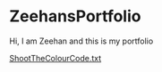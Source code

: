 # ZeehansPortfolio
Hi, I am Zeehan and this is my portfolio


[ShootTheColourCode.txt](https://github.com/ZeehanAbdunNafi/ZeehansPortfolio/files/13068505/ShootTheColourCode.txt)
<!DOCTYPE html>
<html lang="en">
<head>
</head>
<body>
    <canvas id="gameCanvas" width="1300" height="610"></canvas>
    <script>
      /* canvasContext.fillStyle='yellow';
canvasContext.fillRect(ballX+10+(100*c),10+150*r,90,140);
splitup
              if(c==mainBlock.thisCol){
               canvasContext.fillStyle=sameColumn[rowCount];
              canvasContext.fillRect(ballX+10+(100*c),10+150*r,90,140);
              rowCount=rowCount+1;
              }
              else{
                canvasContext.fillStyle=npcBlock[count];
              canvasContext.fillRect(ballX+10+(100*c),10+150*r,90,140);
              count=count+1;
               }
               */
              /* .
              .
              .
              .
              .
            for(let r=0;r<4;r++){
            for (let c=0;c<4;c++){
              canvasContext.fillStyle='white';
              canvasContext.fillRect(ballX+10+(100*c),10+150*r,90,140);
             if (r==mainBlock.thisRow && c==mainBlock.thisCol){
              canvasContext.fillStyle=blockColor;
              canvasContext.fillRect(ballX+10+(100*c),10+150*r,90,140);
             } else if(c==mainBlock.thisCol && !(r==mainBlock.thisRow)){
              canvasContext.fillStyle=sameColumn[rowCount];
              canvasContext.fillRect(ballX+10+(100*c),10+150*r,90,140);
              rowCount=rowCount+1;
             }
             else if(!(c==mainBlock.thisCol) && !(r==mainBlock.thisRow)){
              canvasContext.fillStyle=fakeList[count];
              canvasContext.fillRect(ballX+10+(100*c),10+150*r,90,140);
              count=count+1;
             }
            }
           }
              */

        var ballX=1310;
        var canvas;
        var canvasContext;
        var mainBlock=blockNumGen();
        var blockColor=newColorGen();
        var sniperY=400;
        var sniperX=0;
        var sameColumn=[];
        var aimY;
        var aimX;
        var dead=false;
        var score=0;
        for(let i=0;i<3;i++){
            sameColumn.push("");
        }
        var fakeColour=[];
        for(let i=0;i<12;i++){
            fakeColour.push("");
        }
        window.onload=function(){
         canvas=document.getElementById("gameCanvas");
         canvasContext=canvas.getContext("2d");
        setInterval(superSet,50);
        //sniper
        canvas.addEventListener('mousemove',function(evt){
             var mousePos=calcMousePos(evt);
             sniperY=mousePos.y;
             sniperX=(mousePos.x)-30;
        })
        //aim
        canvas.addEventListener('click',function(evt){
           var mousePos1=calcMousePos(evt);
             aimY=mousePos1.y;
             aimX=mousePos1.x;
             clickRegister();
        })
        }
         function moveBuilding(){
          ballX=ballX-speed();
         }

            //speed
            function speed(){
             if(score<3){
               return 4;
             }
             else if(score<7){
              return 8;
             }
             else if(score<12){
              return 12;
             } else if(score<19){
              return 14;
             }
             else if(score<26){
                 return 18;
             }
             else if(score<40){
                 return 20;
             }
             else if(score<50){
                 return 22;
             } 
             else if(score<70){
                 return 25;
             } else if(score<100){
              return 27;
             }
             else if(score<120){
                 return 28;
             }
             else if(score<145){
                 return 29;
             }
             else if(score<175){
                 return 30;
             }
             else if(score<200){
                 return 32;
             }
             else {
                 return 35;
             }
            }

        function drawBuilding(){
          //while(dead==false){
          canvasContext.fillStyle='black';
         canvasContext.fillRect(0,0,canvas.width,canvas.height);
          canvasContext.fillStyle='silver';
         canvasContext.fillRect(ballX,0,410,610);
         canvasContext.font='bold 50pt Fantasy';
           canvasContext.fillStyle='white';
           if (score<4){
            canvasContext.font='bold 25pt Fantasy';
            canvasContext.fillText("Shoot the target colour at given column.",30,70,800);
            canvasContext.fillText("Do not shoot the edges and the wrong colour.",30,100,800);
            canvasContext.fillText("Shoot before you lose the target color.",30,130,800);
        }
           canvasContext.font='bold 50pt Fantasy'
           canvasContext.fillText(score,0,450,200);
           canvasContext.fillText(blockColor,0,200,200);
           canvasContext.fillText("column",0,305,150);
           canvasContext.fillText(mainBlock.thisCol+1,165,305,50);
           let count=0;
           let colCount=0;
           let colorList=["red","green","blue","yellow"]
           let thisVal=0;
           for(let r=0;r<4;r++){
            for (let c=0;c<4;c++){
              canvasContext.fillStyle='white';
              canvasContext.fillRect(ballX+10+(100*c),10+150*r,90,140);
             if (r==mainBlock.thisRow && c==mainBlock.thisCol){
              canvasContext.fillStyle=blockColor;
              canvasContext.fillRect(ballX+10+(100*c),10+150*r,90,140);
             } else if(c==mainBlock.thisCol && !(r==mainBlock.thisRow)){
              while((sameColumn[colCount]=="")||(sameColumn[colCount]==blockColor)){
                thisVal=Math.floor(Math.random()*4);
                sameColumn[colCount]=colorList[thisVal];
              }
              canvasContext.fillStyle=sameColumn[colCount];
              canvasContext.fillRect(ballX+10+(100*c),10+150*r,90,140);
              colCount=colCount+1;
             }
             else{
              if(fakeColour[count]==""){
              thisVal=Math.floor(Math.random()*4);
              fakeColour[count]=colorList[thisVal];
              }
              canvasContext.fillStyle=fakeColour[count];
              canvasContext.fillRect(ballX+10+(100*c),10+150*r,90,140);
              count=count+1;
             }
            }
  
           }
           
           count=0;
           colCount=0;
          if (ballX+410<0){
              dead=true;
           }
           if(dead==true){
              canvasContext.fillStyle="white";
              canvasContext.fillText("Game over. Refresh to play again.",(canvas.width)/2,200,600)
           }
         canvasContext.fillStyle='pink';
         canvasContext.fillRect(sniperX,sniperY,60,5);
         canvasContext.fillRect(sniperX+30,sniperY-30,5,60);
          }


        function superSet(){
          moveBuilding();
          drawBuilding();
         }
        function newColorGen(){
        let colorList=["red","green","blue","yellow"]
        let thisVal= Math.floor(Math.random()*4);
        return colorList[thisVal];
        }
        function blockNumGen(){
          let row= Math.floor(Math.random()*4);
          let column= Math.floor(Math.random()*4);
          return{
            thisRow: row,
            thisCol: column
        };
      
        }

        function calcMousePos(evt){
        var rect= canvas.getBoundingClientRect();
        var root=document.documentElement;
        var mouseX=evt.clientX-rect.left-root.scrollLeft;
        var mouseY=evt.clientY-rect.top-root.scrollTop;
        return{
            x: mouseX,
            y: mouseY
        };
    }
      function clickRegister(){
        if((aimX>=ballX)&&(aimX<=ballX+410)&&(dead==false)){
           if((aimX>=ballX+10+100*(mainBlock.thisCol))&&(aimX<=ballX+100+100*(mainBlock.thisCol))&&(aimY>=10+150*(mainBlock.thisRow))&&(aimY<=150*(mainBlock.thisRow)+150)){
            ballX=canvas.width;
            mainBlock=blockNumGen();
            blockColor=newColorGen();
            sameColumn=[];
            fakeColour=[];
            score=score+1;
            for(let i=0;i<12;i++){
            fakeColour[i]="";
        }
        for(let i=0;i<3;i++){
            sameColumn[i]="";
        }
           }
           else{
            dead=true;
           }
          }
      }
   

     /*ballX=canvas.width;
            mainBlock=blockNumGen();
            blockColor=newColorGen();
            sameColumn=[];
            fakeColour=[];
            for(let i=0;i<12;i++){
            fakeColour[i]="";
        }
        for(let i=0;i<3;i++){
            sameColumn[i]="";
        }
        aimX=-500;
        aimY=-500;*/
         
       

    </script>
</body>
</html>
